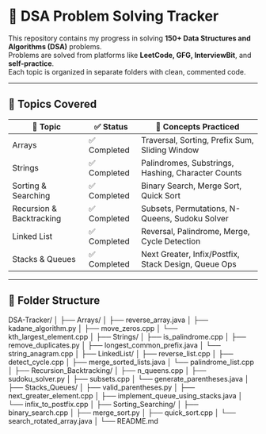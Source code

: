 # 📘 DSA Problem Solving Tracker

This repository contains my progress in solving **150+ Data Structures and Algorithms (DSA)** problems.  
Problems are solved from platforms like **LeetCode, GFG, InterviewBit**, and **self-practice**.  
Each topic is organized in separate folders with clean, commented code.

---

## 🧮 Topics Covered

| 🔢 Topic                  | ✅ Status    | 🧠 Concepts Practiced                                |
|--------------------------|-------------|------------------------------------------------------|
| Arrays                   | ✅ Completed | Traversal, Sorting, Prefix Sum, Sliding Window       |
| Strings                  | ✅ Completed | Palindromes, Substrings, Hashing, Character Counts   |
| Sorting & Searching      | ✅ Completed | Binary Search, Merge Sort, Quick Sort                |
| Recursion & Backtracking | ✅ Completed | Subsets, Permutations, N-Queens, Sudoku Solver       |
| Linked List              | ✅ Completed | Reversal, Palindrome, Merge, Cycle Detection         |
| Stacks & Queues          | ✅ Completed | Next Greater, Infix/Postfix, Stack Design, Queue Ops |

---

## 📁 Folder Structure

DSA-Tracker/
│
├── Arrays/
│ ├── reverse_array.java
│ ├── kadane_algorithm.py
│ ├── move_zeros.cpp
│ └── kth_largest_element.cpp
│
├── Strings/
│ ├── is_palindrome.cpp
│ ├── remove_duplicates.py
│ ├── longest_common_prefix.java
│ └── string_anagram.cpp
│
├── LinkedList/
│ ├── reverse_list.cpp
│ ├── detect_cycle.cpp
│ ├── merge_sorted_lists.java
│ └── palindrome_list.cpp
│
├── Recursion_Backtracking/
│ ├── n_queens.cpp
│ ├── sudoku_solver.py
│ ├── subsets.cpp
│ └── generate_parentheses.java
│
├── Stacks_Queues/
│ ├── valid_parentheses.py
│ ├── next_greater_element.cpp
│ ├── implement_queue_using_stacks.java
│ └── infix_to_postfix.cpp
│
├── Sorting_Searching/
│ ├── binary_search.cpp
│ ├── merge_sort.py
│ ├── quick_sort.cpp
│ └── search_rotated_array.java
│
└── README.md
